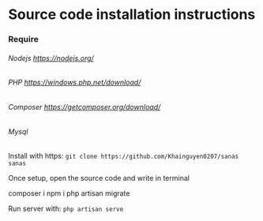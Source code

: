 # Source code installation instructions

### Require
###### Nodejs https://nodejs.org/
###### PHP https://windows.php.net/download/
###### Composer https://getcomposer.org/download/
###### Mysql 



Install with https: ```git clone https://github.com/Khainguyen0207/sanas sanas```

Once setup, open the source code and write in terminal

composer i
npm i
php artisan migrate

Run server with:  ```php artisan serve```
